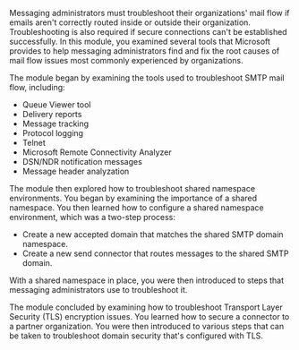 Messaging administrators must troubleshoot their organizations' mail flow if emails aren't correctly routed inside or outside their organization. Troubleshooting is also required if secure connections can't be established successfully. In this module, you examined several tools that Microsoft provides to help messaging administrators find and fix the root causes of mail flow issues most commonly experienced by organizations.

The module began by examining the tools used to troubleshoot SMTP mail flow, including:

 -  Queue Viewer tool
 -  Delivery reports
 -  Message tracking
 -  Protocol logging
 -  Telnet
 -  Microsoft Remote Connectivity Analyzer
 -  DSN/NDR notification messages
 -  Message header analyzation

The module then explored how to troubleshoot shared namespace environments. You began by examining the importance of a shared namespace. You then learned how to configure a shared namespace environment, which was a two-step process:

 -  Create a new accepted domain that matches the shared SMTP domain namespace.
 -  Create a new send connector that routes messages to the shared SMTP domain.

With a shared namespace in place, you were then introduced to steps that messaging administrators use to troubleshoot it.<br>

The module concluded by examining how to troubleshoot Transport Layer Security (TLS) encryption issues. You learned how to secure a connector to a partner organization. You were then introduced to various steps that can be taken to troubleshoot domain security that's configured with TLS.
